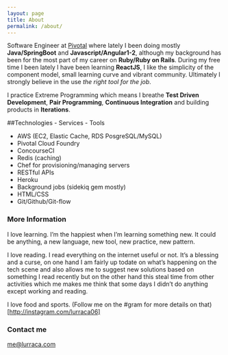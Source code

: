 ```yaml
---
layout: page
title: About
permalink: /about/
---
```


Software Engineer at [Pivotal](http://pivotal.io) where lately I been doing mostly **Java/SpringBoot** and **Javascript/Angular1-2**, although my background has been for the most part of my career on **Ruby/Ruby on Rails**. During my free time I been lately I have been learning **ReactJS**, I like the simplicity of the component model, small learning curve and vibrant community. Ultimately I strongly believe in the use *the right tool for the job*.

I practice Extreme Programming which means I breathe **Test Driven Development**, **Pair Programming**, **Continuous Integration** and building products in **Iterations**.

##Technologies - Services - Tools

- AWS (EC2, Elastic Cache, RDS PosgreSQL/MySQL)
- Pivotal Cloud Foundry
- ConcourseCI
- Redis (caching)
- Chef for provisioning/managing servers
- RESTful APIs
- Heroku
- Background jobs (sidekiq gem mostly)
- HTML/CSS
- Git/Github/Git-flow


### More Information

I love learning. I’m the happiest when I’m learning something new. It could be anything, a new language, new tool, new practice, new pattern.

I love reading. I read everything on the internet useful or not. It’s a blessing and a curse, on one hand I am fairly up todate on what’s happening on the tech scene and also allows me to suggest new solutions based on something I read recently but on the other hand this steal time from other activities which me makes me think that some days I didn’t do anything except working and reading.

I love food and sports. (Follow me on the #gram for more details on that)[http://instagram.com/lurraca06]

### Contact me

[me@lurraca.com](mailto:me@lurraca.com)
